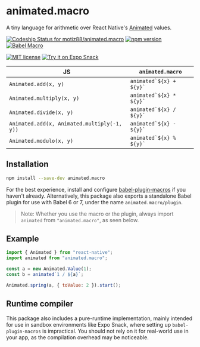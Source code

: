 # animated.macro

A tiny language for arithmetic over React Native's [Animated](https://facebook.github.io/react-native/docs/animations.html) values.

[![Codeship Status for motiz88/animated.macro][codeship-badge]][codeship]
[![npm version][npm-version-badge]][npm-version]
[![Babel Macro][babel-plugin-macros-badge]][babel-plugin-macros]

[![MIT license][license-badge]][license]
[![Try it on Expo Snack][expo-snack-badge]][expo-snack]

[codeship-badge]: https://img.shields.io/codeship/462bfdb0-f022-0135-7380-3a28d0350dfa/master.svg
[codeship]: https://app.codeship.com/projects/271231
[npm-version-badge]: https://img.shields.io/npm/v/animated.macro.svg
[npm-version]: https://www.npmjs.com/animated.macro
[license-badge]: https://img.shields.io/github/license/motiz88/animated.macro.svg
[license]: https://github.com/motiz88/animated.macro/blob/master/LICENSE.md
[babel-plugin-macros-badge]: https://img.shields.io/badge/babel%20macro-%F0%9F%8E%A3-f5da55.svg
[babel-plugin-macros]: https://github.com/kentcdodds/babel-plugin-macros
[expo-snack-badge]: https://img.shields.io/badge/try%20it%20on-Expo%20Snack%20%F0%9F%93%B1-488CCD.svg
[expo-snack]: https://snack.expo.io/HJQfFaj8f

| JS                                          | `animated.macro`            |
| ------------------------------------------- | --------------------------- |
| `Animated.add(x, y)`                        | `` animated`${x} + ${y}` `` |
| `Animated.multiply(x, y)`                   | `` animated`${x} * ${y}` `` |
| `Animated.divide(x, y)`                     | `` animated`${x} / ${y}` `` |
| `Animated.add(x, Animated.multiply(-1, y))` | `` animated`${x} - ${y}` `` |
| `Animated.modulo(x, y)`                     | `` animated`${x} % ${y}` `` |

## Installation

```sh
npm install --save-dev animated.macro
```

For the best experience, install and configure [babel-plugin-macros](https://github.com/kentcdodds/babel-plugin-macros) if you haven't already. Alternatively, this package also exports a standalone Babel plugin for use with Babel 6 or 7, under the name `animated.macro/plugin`.

> Note: Whether you use the macro or the plugin, always import `animated` from `"animated.macro"`, as seen below.

## Example

```js
import { Animated } from "react-native";
import animated from "animated.macro";

const a = new Animated.Value(1);
const b = animated`1 / ${a}`;

Animated.spring(a, { toValue: 2 }).start();
```

## Runtime compiler

This package also includes a pure-runtime implementation, mainly intended for use in sandbox environments like Expo Snack, where setting up `babel-plugin-macros` is impractical. You should not rely on it for real-world use in your app, as the compilation overhead may be noticeable.
